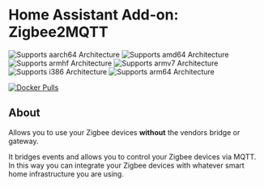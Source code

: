 # Home Assistant Add-on: Zigbee2MQTT

![Supports aarch64 Architecture][aarch64-shield]
![Supports amd64 Architecture][amd64-shield]
![Supports armhf Architecture][armhf-shield]
![Supports armv7 Architecture][armv7-shield]
![Supports i386 Architecture][i386-shield]
![Supports arm64 Architecture][arm64-shield]

[![Docker Pulls](https://img.shields.io/docker/pulls/koenkk/zigbee2mqtt.svg?style=flat-square&logo=docker)](https://cloud.docker.com/u/dwelch2101/repository/docker/koenkk/zigbee2mqtt)

## About

Allows you to use your Zigbee devices **without** the vendors bridge or gateway.

It bridges events and allows you to control your Zigbee devices via MQTT. In this way you can integrate your Zigbee devices with whatever smart home infrastructure you are using.


[aarch64-shield]: https://img.shields.io/badge/aarch64-yes-green.svg
[amd64-shield]: https://img.shields.io/badge/amd64-yes-green.svg
[armhf-shield]: https://img.shields.io/badge/armhf-yes-green.svg
[armv7-shield]: https://img.shields.io/badge/armv7-yes-green.svg
[i386-shield]: https://img.shields.io/badge/i386-yes-green.svg
[arm64-shield]: https://img.shields.io/badge/arm64-yes-green.svg
